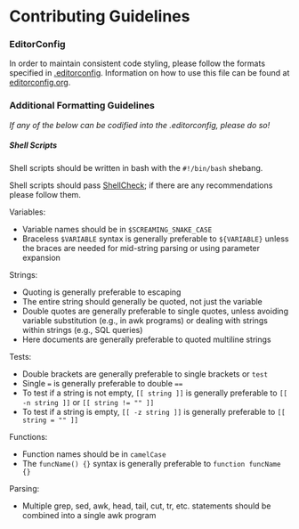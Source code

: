 # Contributing Guidelines

### EditorConfig

In order to maintain consistent code styling, please follow the formats specified in [.editorconfig](.editorconfig). Information on how to use this file can be found at [editorconfig.org](https://editorconfig.org/).

### Additional Formatting Guidelines

_If any of the below can be codified into the .editorconfig, please do so!_

##### Shell Scripts

Shell scripts should be written in bash with the `#!/bin/bash` shebang.

Shell scripts should pass [ShellCheck](https://www.shellcheck.net/); if there are any recommendations please follow them.

Variables:

- Variable names should be in `$SCREAMING_SNAKE_CASE`
- Braceless `$VARIABLE` syntax is generally preferable to `${VARIABLE}` unless the braces are needed for mid-string parsing or using parameter expansion

Strings:

- Quoting is generally preferable to escaping
- The entire string should generally be quoted, not just the variable
- Double quotes are generally preferable to single quotes, unless avoiding variable substitution (e.g., in awk programs) or dealing with strings within strings (e.g., SQL queries)
- Here documents are generally preferable to quoted multiline strings

Tests:

- Double brackets are generally preferable to single brackets or `test`
- Single ` = ` is generally preferable to double ` == `
- To test if a string is not empty, `[[ string ]]` is generally preferable to `[[ -n string ]]` or `[[ string != "" ]]`
- To test if a string is empty, `[[ -z string ]]` is generally preferable to `[[ string = "" ]]`

Functions:

- Function names should be in `camelCase`
- The `funcName() {}` syntax is generally preferable to `function funcName {}`

Parsing:

- Multiple grep, sed, awk, head, tail, cut, tr, etc. statements should be combined into a single awk program
